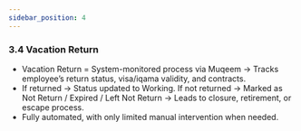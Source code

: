 ```yaml
---
sidebar_position: 4
---
```

### 3.4 Vacation Return

- Vacation Return = System-monitored process via Muqeem → Tracks employee’s return status, visa/iqama validity, and contracts.
- If returned → Status updated to Working.
If not returned → Marked as Not Return / Expired / Left Not Return → Leads to closure, retirement, or escape process.
- Fully automated, with only limited manual intervention when needed.